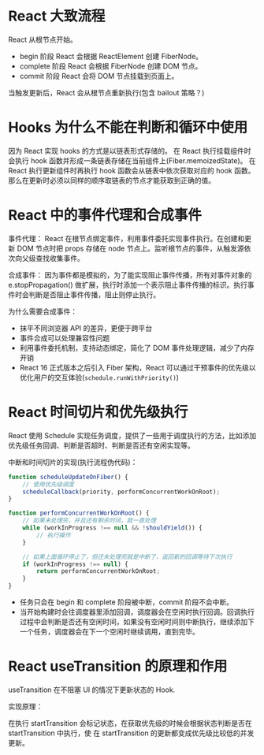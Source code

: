 # React 大致流程

React 从根节点开始。

- begin 阶段 React 会根据 ReactElement 创建 FiberNode。
- complete 阶段 React 会根据 FiberNode 创建 DOM 节点。
- commit 阶段 React 会将 DOM 节点挂载到页面上。

当触发更新后，React 会从根节点重新执行(包含 bailout 策略？)

# Hooks 为什么不能在判断和循环中使用

因为 React 实现 hooks 的方式是以链表形式存储的。
在 React 执行挂载组件时会执行 hook 函数并形成一条链表存储在当前组件上(Fiber.memoizedState)。
在 React 执行更新组件时再执行 hook 函数会从链表中依次获取对应的 hook 函数。那么在更新时必须以同样的顺序取链表的节点才能获取到正确的值。

# React 中的事件代理和合成事件

事件代理：
React 在根节点绑定事件，利用事件委托实现事件执行。在创建和更新 DOM 节点时把 props 存储在 node 节点上。监听根节点的事件，从触发源依次向父级查找收集事件。

合成事件：
因为事件都是模拟的，为了能实现阻止事件传播，所有对事件对象的 e.stopPropagation() 做扩展，执行时添加一个表示阻止事件传播的标识。执行事件时会判断是否阻止事件传播，阻止则停止执行。

为什么需要合成事件：

- 抹平不同浏览器 API 的差异，更便于跨平台
- 事件合成可以处理兼容性问题
- 利用事件委托机制，支持动态绑定，简化了 DOM 事件处理逻辑，减少了内存开销
- React 16 正式版本之后引入 Fiber 架构，React 可以通过干预事件的优先级以优化用户的交互体验(`schedule.runWithPriority()`)

# React 时间切片和优先级执行

React 使用 Schedule 实现任务调度，提供了一些用于调度执行的方法，比如添加优先级任务回调、判断是否超时、判断是否还有空闲实现等。

中断和时间切片的实现(执行流程伪代码)：

```js
function scheduleUpdateOnFiber() {
	// 使用优先级调度
	scheduleCallback(priority, performConcurrentWorkOnRoot);
}

function performConcurrentWorkOnRoot() {
	// 如果未处理完，并且还有剩余时间，就一直处理
	while (workInProgress !== null && !shouldYield()) {
		// 执行操作
	}

	// 如果上面循环停止了，但还未处理完就是中断了，返回新的回调等待下次执行
	if (workInProgress !== null) {
		return performConcurrentWorkOnRoot;
	}
}
```

- 任务只会在 begin 和 complete 阶段被中断，commit 阶段不会中断。
- 当开始构建时会往调度器里添加回调，调度器会在空闲时执行回调。回调执行过程中会判断是否还有空闲时间，如果没有空闲时间则中断执行，继续添加下一个任务，调度器会在下一个空闲时继续调用，直到完毕。

# React useTransition 的原理和作用

useTransition 在不阻塞 UI 的情况下更新状态的 Hook.

实现原理：

在执行 startTransition 会标记状态，在获取优先级的时候会根据状态判断是否在 startTransition 中执行，使 在 startTransition 的更新都变成优先级比较低的并发更新。
